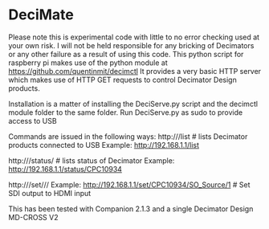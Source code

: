 # DeciMate
Please note this is experimental code with little to no error checking used at your own risk.
I will not be held responsible for any bricking of Decimators or any other failure as a result of using this code.
This python script for raspberry pi makes use of the python module at https://github.com/quentinmit/decimctl
It provides a very basic HTTP server which makes use of HTTP GET requests to control Decimator Design products.

Installation is a matter of installing the DeciServe.py script and the decimctl module folder to the same folder.
Run DeciServe.py as sudo to provide access to USB

Commands are issued in the following ways:
http://<address-of-pi>/list  # lists Decimator products connected to USB
Example: http://192.168.1.1/list

http://<address-of-pi>/status/<serial-number>  # lists status of Decimator <serial-number>
Example: http://192.168.1.1/status/CPC10934

http://<address-of-pi>/set/<serial-number>/<parameter>/<parameter-value>
Example: http://192.168.1.1/set/CPC10934/SO_Source/1  # Set SDI output to HDMI input

This has been tested with Companion 2.1.3 and a single Decimator Design MD-CROSS V2

  
